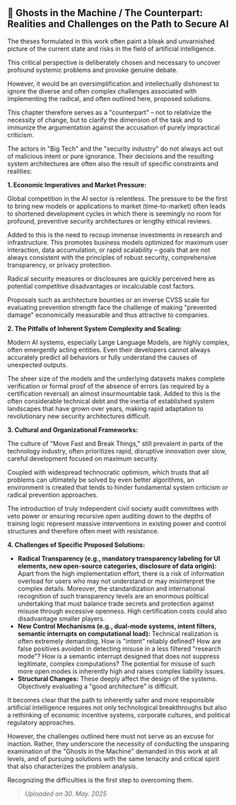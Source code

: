 ## 👻 Ghosts in the Machine / The Counterpart: Realities and Challenges on the Path to Secure AI

The theses formulated in this work often paint a bleak and unvarnished picture of the current state and risks in the field of artificial intelligence.

This critical perspective is deliberately chosen and necessary to uncover profound systemic problems and provoke genuine debate.

However, it would be an oversimplification and intellectually dishonest to ignore the diverse and often complex challenges associated with implementing the radical, and often outlined here, proposed solutions.

This chapter therefore serves as a "counterpart" – not to relativize the necessity of change, but to clarify the dimension of the task and to immunize the argumentation against the accusation of purely impractical criticism.

The actors in "Big Tech" and the "security industry" do not always act out of malicious intent or pure ignorance. Their decisions and the resulting system architectures are often also the result of specific constraints and realities:

   
**1. Economic Imperatives and Market Pressure:**

Global competition in the AI sector is relentless. The pressure to be the first to bring new models or applications to market (time-to-market) often leads to shortened development cycles in which there is seemingly no room for profound, preventive security architectures or lengthy ethical reviews.

Added to this is the need to recoup immense investments in research and infrastructure. This promotes business models optimized for maximum user interaction, data accumulation, or rapid scalability – goals that are not always consistent with the principles of robust security, comprehensive transparency, or privacy protection.

Radical security measures or disclosures are quickly perceived here as potential competitive disadvantages or incalculable cost factors.

Proposals such as architecture bounties or an inverse CVSS scale for evaluating prevention strength face the challenge of making "prevented damage" economically measurable and thus attractive to companies.

   
**2. The Pitfalls of Inherent System Complexity and Scaling:**

Modern AI systems, especially Large Language Models, are highly complex, often emergently acting entities. Even their developers cannot always accurately predict all behaviors or fully understand the causes of unexpected outputs.

The sheer size of the models and the underlying datasets makes complete verification or formal proof of the absence of errors (as required by a certification reversal) an almost insurmountable task. Added to this is the often considerable technical debt and the inertia of established system landscapes that have grown over years, making rapid adaptation to revolutionary new security architectures difficult.

   
**3. Cultural and Organizational Frameworks:**

The culture of "Move Fast and Break Things," still prevalent in parts of the technology industry, often prioritizes rapid, disruptive innovation over slow, careful development focused on maximum security.

Coupled with widespread technocratic optimism, which trusts that all problems can ultimately be solved by even better algorithms, an environment is created that tends to hinder fundamental system criticism or radical prevention approaches.

The introduction of truly independent civil society audit committees with veto power or ensuring recursive open auditing down to the depths of training logic represent massive interventions in existing power and control structures and therefore often meet with resistance.

   
**4. Challenges of Specific Proposed Solutions:**

- **Radical Transparency (e.g., mandatory transparency labeling for UI elements, new open-source categories, disclosure of data origin):** Apart from the high implementation effort, there is a risk of information overload for users who may not understand or may misinterpret the complex details. Moreover, the standardization and international recognition of such transparency levels are an enormous political undertaking that must balance trade secrets and protection against misuse through excessive openness. High certification costs could also disadvantage smaller players.
- **New Control Mechanisms (e.g., dual-mode systems, intent filters, semantic interrupts on computational load):** Technical realization is often extremely demanding. How is "intent" reliably defined? How are false positives avoided in detecting misuse in a less filtered "research mode"? How is a semantic interrupt designed that does not suppress legitimate, complex computations? The potential for misuse of such more open modes is inherently high and raises complex liability issues.
- **Structural Changes:** These deeply affect the design of the systems. Objectively evaluating a "good architecture" is difficult.
 
It becomes clear that the path to inherently safer and more responsible artificial intelligence requires not only technological breakthroughs but also a rethinking of economic incentive systems, corporate cultures, and political regulatory approaches.

However, the challenges outlined here must not serve as an excuse for inaction. Rather, they underscore the necessity of conducting the unsparing examination of the "Ghosts in the Machine" demanded in this work at all levels, and of pursuing solutions with the same tenacity and critical spirit that also characterizes the problem analysis.

Recognizing the difficulties is the first step to overcoming them.

> *Uploaded on 30. May. 2025*